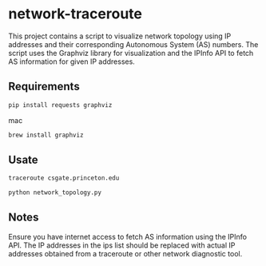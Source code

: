# network-traceroute

This project contains a script to visualize network topology using IP addresses and their corresponding Autonomous System (AS) numbers. The script uses the Graphviz library for visualization and the IPInfo API to fetch AS information for given IP addresses.

## Requirements
```sh
pip install requests graphviz
```
mac
```sh
brew install graphviz
```

## Usate
```sh
traceroute csgate.princeton.edu
```

```sh
python network_topology.py
```

## Notes
Ensure you have internet access to fetch AS information using the IPInfo API.
The IP addresses in the ips list should be replaced with actual IP addresses obtained from a traceroute or other network diagnostic tool.
